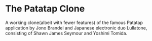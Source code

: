 # The Patatap Clone
A working clone(albeit with fewer features) of the famous Patatap application by Jono Brandel and Japanese electronic duo Lullatone, consisting of Shawn James Seymour and Yoshimi Tomida. 